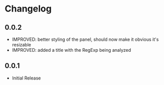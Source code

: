 # Changelog

## 0.0.2
* IMPROVED: better styling of the panel, should now make it obvious it's resizable
* IMPROVED: added a title with the RegExp being analyzed

## 0.0.1
* Initial Release
